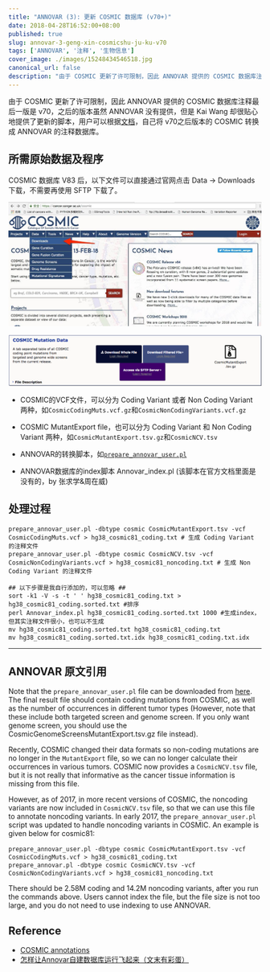 ```yaml
---
title: "ANNOVAR (3): 更新 COSMIC 数据库 (v70+)"
date: 2018-04-28T16:52:00+08:00
published: true
slug: annovar-3-geng-xin-cosmicshu-ju-ku-v70
tags: ['ANNOVAR', '注释', '生物信息']
cover_image: ./images/15248434546518.jpg
canonical_url: false
description: "由于 COSMIC 更新了许可限制，因此 ANNOVAR 提供的 COSMIC 数据库注释最后一版是 v70，之后的版本虽然 ANNOVAR 没有提供，但是 Kai Wang 却很贴心地提供了更新的脚本，用户可以根据[文档](http://annovar.openbioinformatics.org/en/latest/user-guide/filter/#cosmic-annotations)，自己将 v70之后版本的 COSMIC 转换成 ANNOVAR 的注释数据库"
---
```




由于 COSMIC 更新了许可限制，因此 ANNOVAR 提供的 COSMIC 数据库注释最后一版是 v70，之后的版本虽然 ANNOVAR 没有提供，但是 Kai Wang 却很贴心地提供了更新的脚本，用户可以根据[文档](http://annovar.openbioinformatics.org/en/latest/user-guide/filter/#cosmic-annotations)，自己将 v70之后版本的 COSMIC 转换成 ANNOVAR 的注释数据库。

## 所需原始数据及程序 ##

COSMIC 数据库 V83 后，以下文件可以直接通过官网点击 Data -> Downloads 下载，不需要再使用 SFTP 下载了。

![](./images/15248434546518.jpg)

![](./images/11.34.16.png)

- COSMIC的VCF文件，可以分为 Coding Variant 或者 Non Coding Variant 两种，如`CosmicCodingMuts.vcf.gz`和`CosmicNonCodingVariants.vcf.gz`

- COSMIC MutantExport file，也可以分为 Coding Variant 和 Non Coding Variant 两种，如`CosmicMutantExport.tsv.gz`和`CosmicNCV.tsv`

- ANNOVAR的转换脚本，如[`prepare_annovar_user.pl`](http://www.openbioinformatics.org/annovar/download/prepare_annovar_user.pl)

- ANNOVAR数据库的index脚本 Annovar_index.pl (该脚本在官方文档里面是没有的，by 张求学&周在威)

## 处理过程

```shell
prepare_annovar_user.pl -dbtype cosmic CosmicMutantExport.tsv -vcf CosmicCodingMuts.vcf > hg38_cosmic81_coding.txt # 生成 Coding Variant 的注释文件
prepare_annovar_user.pl -dbtype cosmic CosmicNCV.tsv -vcf CosmicNonCodingVariants.vcf > hg38_cosmic81_noncoding.txt # 生成 Non Coding Variant 的注释文件

## 以下步骤是我自行添加的，可以忽略 ##
sort -k1 -V -s -t '	' hg38_cosmic81_coding.txt > hg38_cosmic81_coding.sorted.txt #排序
perl Annovar_index.pl hg38_cosmic81_coding.sorted.txt 1000 #生成index，但其实注释文件很小，也可以不生成
mv hg38_cosmic81_coding.sorted.txt hg38_cosmic81_coding.txt
mv hg38_cosmic81_coding.sorted.txt.idx hg38_cosmic81_coding.txt.idx
```

-----

## ANNOVAR 原文引用

Note that the `prepare_annovar_user.pl` file can be downloaded from [here](http://www.openbioinformatics.org/annovar/download/prepare_annovar_user.pl). The final result file should contain coding mutations from COSMIC, as well as the number of occurrences in different tumor types (However, note that these include both targeted screen and genome screen. If you only want genome screen, you should use the CosmicGenomeScreensMutantExport.tsv.gz file instead).

Recently, COSMIC changed their data formats so non-coding mutations are no longer in the `MutantExport` file, so we can no longer calculate their occurrences in various tumors. COSMIC now provides a `CosmicNCV.tsv` file, but it is not really that informative as the cancer tissue information is missing from this file.

However, as of 2017, in more recent versions of COSMIC, the noncoding variants are now included in `CosmicNCV.tsv` file, so that we can use this file to annotate noncoding variants. In early 2017, the `prepare_annovar_user.pl` script was updated to handle noncoding variants in COSMIC. An example is given below for cosmic81:

```shell
prepare_annovar_user.pl -dbtype cosmic CosmicMutantExport.tsv -vcf CosmicCodingMuts.vcf > hg38_cosmic81_coding.txt
prepare_annovar.pl -dbtype cosmic CosmicNCV.tsv -vcf CosmicNonCodingVariants.vcf > hg38_cosmic81_noncoding.txt
```

There should be 2.58M coding and 14.2M noncoding variants, after you run the commands above. Users cannot index the file, but the file size is not too large, and you do not need to use indexing to use ANNOVAR.

## Reference ##
 - [COSMIC annotations](http://annovar.openbioinformatics.org/en/latest/user-guide/filter/#cosmic-annotations)
 - [怎样让Annovar自建数据库运行飞起来（文末有彩蛋）](https://mp.weixin.qq.com/s?src=3×tamp=1524843103&ver=1&signature=X22z2y*tjX88rVER4Xflg19Z4agK5jB70OsTuCZAEJFVcUpIqu0mlPpGi-M1FBLadGxERxovSKUb0IEmuccKkQd-7SdeOS5PW1r8vmQYvTjmyOUassM-MFs4inokRf7U48VYLIcz-c2ZSmFrJtFjSmUNlM3H8wpO3wr3c1CujFE=)
